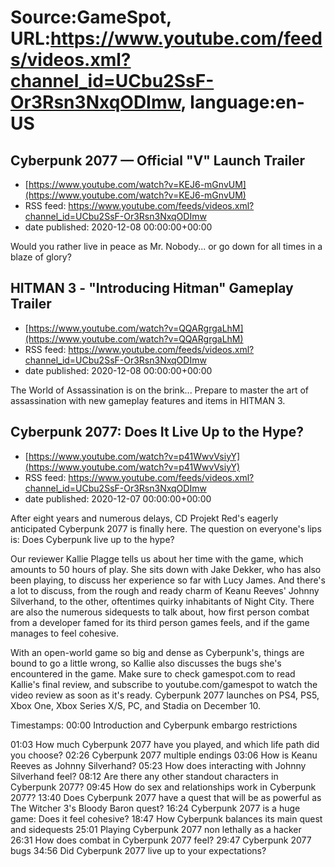 # Source:GameSpot, URL:https://www.youtube.com/feeds/videos.xml?channel_id=UCbu2SsF-Or3Rsn3NxqODImw, language:en-US

## Cyberpunk 2077 — Official "V" Launch Trailer
 - [https://www.youtube.com/watch?v=KEJ6-mGnvUM](https://www.youtube.com/watch?v=KEJ6-mGnvUM)
 - RSS feed: https://www.youtube.com/feeds/videos.xml?channel_id=UCbu2SsF-Or3Rsn3NxqODImw
 - date published: 2020-12-08 00:00:00+00:00

Would you rather live in peace as Mr. Nobody... or go down for all times in a blaze of glory?

## HITMAN 3 - "Introducing Hitman" Gameplay Trailer
 - [https://www.youtube.com/watch?v=QQARgrgaLhM](https://www.youtube.com/watch?v=QQARgrgaLhM)
 - RSS feed: https://www.youtube.com/feeds/videos.xml?channel_id=UCbu2SsF-Or3Rsn3NxqODImw
 - date published: 2020-12-08 00:00:00+00:00

The World of Assassination is on the brink... Prepare to master the art of assassination with new gameplay features and items in HITMAN 3.

## Cyberpunk 2077: Does It Live Up to the Hype?
 - [https://www.youtube.com/watch?v=p41WwvVsiyY](https://www.youtube.com/watch?v=p41WwvVsiyY)
 - RSS feed: https://www.youtube.com/feeds/videos.xml?channel_id=UCbu2SsF-Or3Rsn3NxqODImw
 - date published: 2020-12-07 00:00:00+00:00

After eight years and numerous delays, CD Projekt Red's eagerly anticipated Cyberpunk 2077 is finally here. The question on everyone's lips is: Does Cyberpunk live up to the hype? 

Our reviewer Kallie Plagge tells us about her time with the game, which amounts to 50 hours of play. She sits down with Jake Dekker, who has also been playing, to discuss her experience so far with Lucy James. And there's a lot to discuss, from the rough and ready charm of Keanu Reeves' Johnny Silverhand, to the other, oftentimes quirky inhabitants of Night City. There are also the numerous sidequests to talk about, how first person combat from a developer famed for its third person games feels, and if the game manages to feel cohesive. 

With an open-world game so big and dense as Cyberpunk's, things are bound to go a little wrong, so Kallie also discusses the bugs she's encountered in the game. Make sure to check gamespot.com to read Kallie's final review, and subscribe to youtube.com/gamespot to watch the video review as soon as it's ready. Cyberpunk 2077 launches on PS4, PS5, Xbox One, Xbox Series X/S, PC, and Stadia on December 10.


Timestamps:
00:00 Introduction and Cyberpunk embargo restrictions

01:03 How much Cyberpunk 2077 have you played, and which life path did you choose?
02:26 Cyberpunk 2077 multiple endings
03:06 How is Keanu Reeves as Johnny Silverhand?
05:23 How does interacting with Johnny Silverhand feel?
08:12 Are there any other standout characters in Cyberpunk 2077?
09:45 How do sex and relationships work in Cyberpunk 2077?
13:40 Does Cyberpunk 2077 have a quest that will be as powerful as The Witcher 3's Bloody Baron quest?
16:24 Cyberpunk 2077 is a huge game: Does it feel cohesive?
18:47 How Cyberpunk balances its main quest and sidequests
25:01 Playing Cyberpunk 2077 non lethally as a hacker
26:31 How does combat in Cyberpunk 2077 feel?
29:47  Cyberpunk 2077 bugs
34:56 Did Cyberpunk 2077 live up to your expectations?

